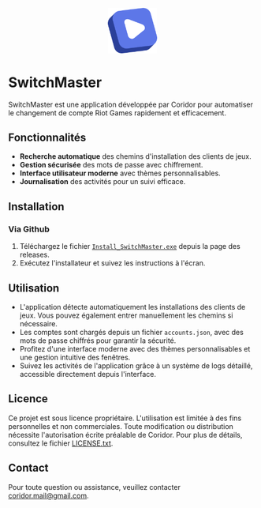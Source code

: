 <p align="center">
  <img src="/images/logo.png" alt="Logo" title="a title" width="100"/>
</p>

# SwitchMaster

SwitchMaster est une application développée par Coridor pour automatiser le changement de compte Riot Games rapidement et efficacement.

## Fonctionnalités

- **Recherche automatique** des chemins d'installation des clients de jeux.
- **Gestion sécurisée** des mots de passe avec chiffrement.
- **Interface utilisateur moderne** avec thèmes personnalisables.
- **Journalisation** des activités pour un suivi efficace.

## Installation

### Via Github

1. Téléchargez le fichier [`Install_SwitchMaster.exe`](https://github.com/Cori-bot/SwitchMaster/releases/tag/v1.1) depuis la page des releases.
2. Exécutez l'installateur et suivez les instructions à l'écran.

## Utilisation

- L'application détecte automatiquement les installations des clients de jeux. Vous pouvez également entrer manuellement les chemins si nécessaire.
- Les comptes sont chargés depuis un fichier `accounts.json`, avec des mots de passe chiffrés pour garantir la sécurité.
- Profitez d'une interface moderne avec des thèmes personnalisables et une gestion intuitive des fenêtres.
- Suivez les activités de l'application grâce à un système de logs détaillé, accessible directement depuis l'interface.

## Licence

Ce projet est sous licence propriétaire. L'utilisation est limitée à des fins personnelles et non commerciales. Toute modification ou distribution nécessite l'autorisation écrite préalable de Coridor. Pour plus de détails, consultez le fichier [LICENSE.txt](LICENSE.txt).

## Contact

Pour toute question ou assistance, veuillez contacter coridor.mail@gmail.com.
